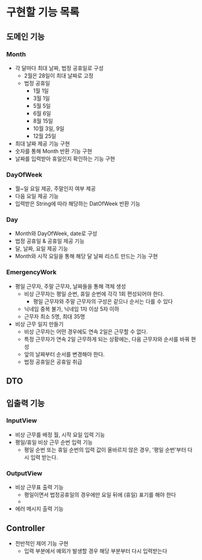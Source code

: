 # 구현할 기능 목록

## 도메인 기능

### Month
- 각 달마다 최대 날짜, 법정 공휴일로 구성
  - 2월은 28일이 최대 날짜로 고정
  - 법정 공휴일
    - 1월 1일
    - 3월 1일
    - 5월 5일
    - 6월 6일
    - 8월 15일
    - 10월 3일, 9일
    - 12월 25일
- 최대 날짜 제공 기능 구현
- 숫자를 통해 Month 반환 기능 구현
- 날짜를 입력받아 휴일인지 확인하는 기능 구현

### DayOfWeek
- 월~일 요일 제공, 주말인지 여부 제공
- 다음 요일 제공 기능
- 입력받은 String에 따라 해당하는 DatOfWeek 반환 기능

### Day
- Month와 DayOfWeek, date로 구성
- 법정 공휴일 & 공휴일 제공 기능
- 달, 날짜, 요일 제공 기능
- Month와 시작 요일을 통해 해당 달 날짜 리스트 만드는 기능 구현

### EmergencyWork
- 평일 근무자, 주말 근무자, 날짜들을 통해 객체 생성
  - 비상 근무자는 평일 순번, 휴일 순번에 각각 1회 편성되어야 한다. 
    - 평일 근무자와 주말 근무자의 구성은 같으나 순서는 다를 수 있다
  - 닉네임 중복 불가, 닉네임 1자 이상 5자 이하
  - 근무자 최소 5명, 최대 35명
- 비상 근무 일지 만들기
  - 비상 근무자는 어떤 경우에도 연속 2일은 근무할 수 없다.
  - 특정 근무자가 연속 2일 근무하게 되는 상황에는, 다음 근무자와 순서를 바꿔 편성
  - 앞의 날짜부터 순서를 변경해야 한다.
  - 법정 공휴일은 공휴일 취급

## DTO


## 입출력 기능

### InputView
- 비상 근무를 배정 월, 시작 요일 입력 기능
- 평일/휴일 비상 근무 순번 입력 기능
  - 평일 순번 또는 휴일 순번의 입력 값이 올바르지 않은 경우, '평일 순번'부터 다시 입력 받는다.

### OutputView
- 비상 근무표 출력 기능
  - 평일이면서 법정공휴일의 경우에만 요일 뒤에 (휴일) 표기를 해야 한다
  - 
- 에러 메시지 출력 기능

## Controller
- 전반적인 제어 기능 구현
    - 입력 부분에서 예외가 발생할 경우 해당 부분부터 다시 입력받는다